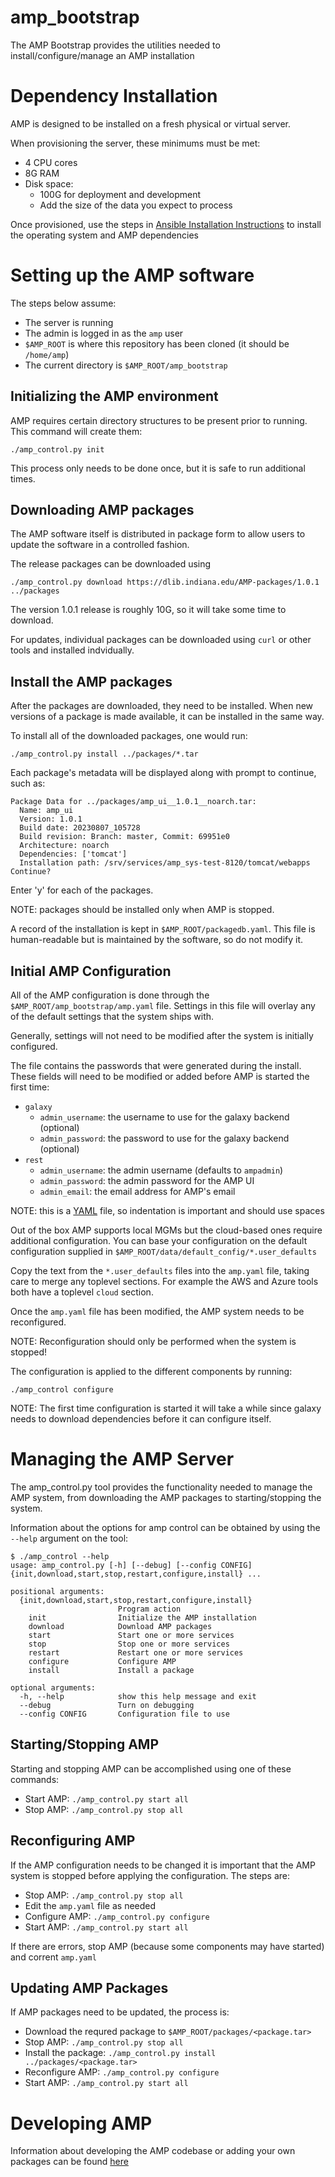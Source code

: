 # amp_bootstrap
The AMP Bootstrap provides the utilities needed to install/configure/manage
an AMP installation

# Dependency Installation
AMP is designed to be installed on a fresh physical or virtual server.

When provisioning the server, these minimums must be met:
* 4 CPU cores
* 8G RAM
* Disk space:
  * 100G for deployment and development
  * Add the size of the data you expect to process

Once provisioned, use the steps in
[Ansible Installation Instructions](./ansible/README.md) 
to install the operating system and AMP dependencies

# Setting up the AMP software
The steps below assume:
* The server is running
* The admin is logged in as the `amp` user
* `$AMP_ROOT` is where this repository has been cloned (it should be `/home/amp`)
* The current directory is `$AMP_ROOT/amp_bootstrap`

## Initializing the AMP environment
AMP requires certain directory structures to be present prior to running.  This
command will create them:
```
./amp_control.py init
```
This process only needs to be done once, but it is safe to run additional
times.


## Downloading AMP packages
The AMP software itself is distributed in package form to allow users to 
update the software in a controlled fashion. 

The release packages can be downloaded using
```
./amp_control.py download https://dlib.indiana.edu/AMP-packages/1.0.1 ../packages
```
The version 1.0.1 release is roughly 10G, so it will take some time to download.

For updates, individual packages can be downloaded using `curl` or other tools
and installed indvidually.

## Install the AMP packages
After the packages are downloaded, they need to be installed.  When new versions
of a package is made available, it can be installed in the same way.

To install all of the downloaded packages, one would run:
```
./amp_control.py install ../packages/*.tar
```
Each package's metadata will be displayed along with prompt to continue, such
as:
```
Package Data for ../packages/amp_ui__1.0.1__noarch.tar:
  Name: amp_ui
  Version: 1.0.1
  Build date: 20230807_105728
  Build revision: Branch: master, Commit: 69951e0
  Architecture: noarch
  Dependencies: ['tomcat']
  Installation path: /srv/services/amp_sys-test-8120/tomcat/webapps
Continue?
```
Enter 'y' for each of the packages.

NOTE: packages should be installed only when AMP is stopped.

A record of the installation is kept in `$AMP_ROOT/packagedb.yaml`.  This file
is human-readable but is maintained by the software, so do not modify it.


## Initial AMP Configuration
All of the AMP configuration is done through the 
`$AMP_ROOT/amp_bootstrap/amp.yaml` file.  Settings in this file will
overlay any of the default settings that the system ships with.  

Generally, settings will not need to be modified after the system is 
initially configured.

The file contains the passwords that were generated during the install.  These
fields will need to be modified or added before AMP is started the first time:

* `galaxy`
  * `admin_username`: the username to use for the galaxy backend (optional)
  * `admin_password`: the password to use for the galaxy backend (optional)
* `rest`
  * `admin_username`: the admin username (defaults to `ampadmin`)
  * `admin_password`: the admin password for the AMP UI
  * `admin_email`: the email address for AMP's email

NOTE:  this is a [YAML](https://yaml.org/) file, so indentation is important 
and should use spaces

Out of the box AMP supports local MGMs but the cloud-based ones require
additional configuration.  You can base your configuration on the
default configuration supplied in 
`$AMP_ROOT/data/default_config/*.user_defaults`

Copy the text from the `*.user_defaults` files into the `amp.yaml` file,
taking care to merge any toplevel sections.  For example the AWS and Azure
tools both have a toplevel `cloud` section.

Once the `amp.yaml` file has been modified, the AMP system needs to be 
reconfigured.  

NOTE: Reconfiguration should only be performed when the system is stopped!

The configuration is applied to the different components by running:
```
./amp_control configure
```

NOTE: The first time configuration is started it will take a while since
galaxy needs to download dependencies before it can configure itself.


# Managing the AMP Server
The amp_control.py tool provides the functionality needed to manage the AMP
system, from downloading the AMP packages to starting/stopping the system.



Information about the options for amp control can be obtained by using the
`--help` argument on the tool:

```
$ ./amp_control --help
usage: amp_control.py [-h] [--debug] [--config CONFIG] {init,download,start,stop,restart,configure,install} ...

positional arguments:
  {init,download,start,stop,restart,configure,install}
                        Program action
    init                Initialize the AMP installation
    download            Download AMP packages
    start               Start one or more services
    stop                Stop one or more services
    restart             Restart one or more services
    configure           Configure AMP
    install             Install a package

optional arguments:
  -h, --help            show this help message and exit
  --debug               Turn on debugging
  --config CONFIG       Configuration file to use
```

## Starting/Stopping AMP
Starting and stopping AMP can be accomplished using one of these commands:
* Start AMP: `./amp_control.py start all`  
* Stop AMP: `./amp_control.py stop all`

## Reconfiguring AMP
If the AMP configuration needs to be changed it is important that the AMP
system is stopped before applying the configuration.  The steps are:
* Stop AMP: `./amp_control.py stop all`
* Edit the `amp.yaml` file as needed
* Configure AMP: `./amp_control.py configure`
* Start AMP: `./amp_control.py start all`

If there are errors, stop AMP (because some components may have started) and
corrent `amp.yaml`

## Updating AMP Packages
If AMP packages need to be updated, the process is:
* Download the requred package to `$AMP_ROOT/packages/<package.tar>`
* Stop AMP: `./amp_control.py stop all`
* Install the package: `./amp_control.py install ../packages/<package.tar>`
* Reconfigure AMP: `./amp_control.py configure`
* Start AMP: `./amp_control.py start all`


# Developing AMP
Information about developing the AMP codebase or adding your own packages can be
found [here](./docs/development/developing.md)

